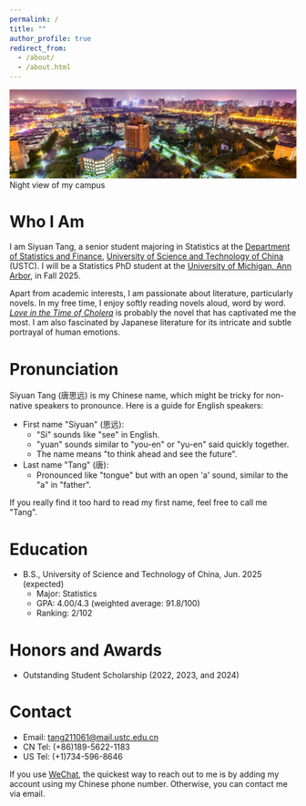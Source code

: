 ```yaml
---
permalink: /
title: ""
author_profile: true
redirect_from: 
  - /about/
  - /about.html
---
```


![USTC night view.](/images/en.ustc.edu.cn.jpeg)
Night view of my campus

Who I Am
======
I am Siyuan Tang, a senior student majoring in Statistics at the <a href="https://en.business.ustc.edu.cn/audsf/list.htm" target="_blank">Department of Statistics and Finance</a>, <a href="https://en.ustc.edu.cn/" target="_blank">University of Science and Technology of China</a> (USTC). I will be a Statistics PhD student at the <a href="https://umich.edu" target="_blank"> University of Michigan, Ann Arbor</a>, in Fall 2025.

Apart from academic interests, I am passionate about literature, particularly novels. In my free time, I enjoy softly reading novels aloud, word by word. <a href="https://en.wikipedia.org/wiki/Love_in_the_Time_of_Cholera" target="_blank">*Love in the Time of Cholera*</a> is probably the novel that has captivated me the most. I am also fascinated by Japanese literature for its intricate and subtle portrayal of human emotions.

Pronunciation
======
Siyuan Tang (唐思远) is my Chinese name, which might be tricky for non-native speakers to pronounce. Here is a guide for English speakers:
- First name "Siyuan" (思远):
  - "Si" sounds like "see" in English.
  - "yuan" sounds similar to "you-en" or "yu-en" said quickly together.
  - The name means "to think ahead and see the future".
- Last name "Tang" (唐):
  - Pronounced like "tongue" but with an open 'a' sound, similar to the "a" in "father".

If you really find it too hard to read my first name, feel free to call me "Tang".

Education
======
* B.S., University of Science and Technology of China, Jun. 2025 (expected)
  *  Major: Statistics
  *  GPA: 4.00/4.3 (weighted average: 91.8/100)
  *  Ranking: 2/102

Honors and Awards
======
* Outstanding Student Scholarship (2022, 2023, and 2024)

Contact
======
* Email: tang211061@mail.ustc.edu.cn
* CN Tel: (+86)189-5622-1183
* US Tel: (+1)734-596-8646

If you use <a href="https://www.wechat.com/" target="_blank">WeChat</a>, the quickest way to reach out to me is by adding my account using my Chinese phone number. Otherwise, you can contact me via email.
